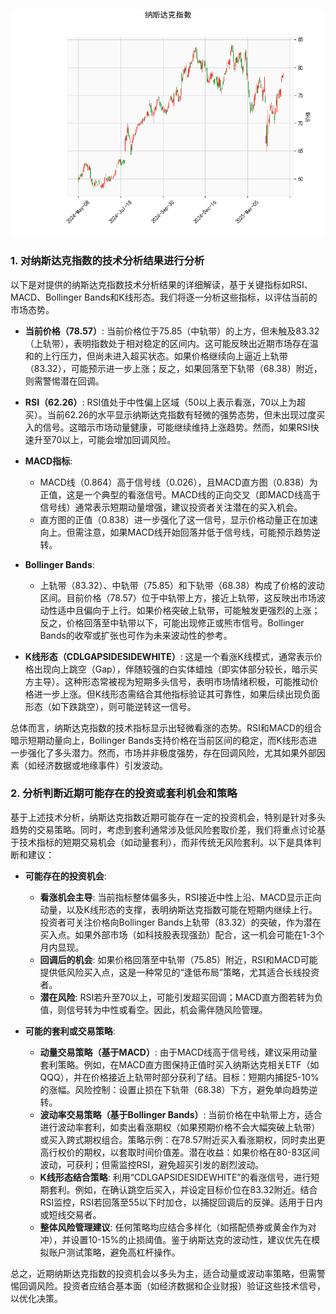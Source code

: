 ![图](NDAQ.png)

### 1. 对纳斯达克指数的技术分析结果进行分析

以下是对提供的纳斯达克指数技术分析结果的详细解读，基于关键指标如RSI、MACD、Bollinger Bands和K线形态。我们将逐一分析这些指标，以评估当前的市场态势。

- **当前价格（78.57）**: 当前价格位于75.85（中轨带）的上方，但未触及83.32（上轨带），表明指数处于相对稳定的区间内。这可能反映出近期市场存在温和的上行压力，但尚未进入超买状态。如果价格继续向上逼近上轨带（83.32），可能预示进一步上涨；反之，如果回落至下轨带（68.38）附近，则需警惕潜在回调。

- **RSI（62.26）**: RSI值处于中性偏上区域（50以上表示看涨，70以上为超买）。当前62.26的水平显示纳斯达克指数有轻微的强势态势，但未出现过度买入的信号。这暗示市场动量健康，可能继续维持上涨趋势。然而，如果RSI快速升至70以上，可能会增加回调风险。

- **MACD指标**:
  - MACD线（0.864）高于信号线（0.026），且MACD直方图（0.838）为正值，这是一个典型的看涨信号。MACD线的正向交叉（即MACD线高于信号线）通常表示短期动量增强，建议投资者关注潜在的买入机会。
  - 直方图的正值（0.838）进一步强化了这一信号，显示价格动量正在加速向上。但需注意，如果MACD线开始回落并低于信号线，可能预示趋势逆转。

- **Bollinger Bands**:
  - 上轨带（83.32）、中轨带（75.85）和下轨带（68.38）构成了价格的波动区间。目前价格（78.57）位于中轨带上方，接近上轨带，这反映出市场波动性适中且偏向于上行。如果价格突破上轨带，可能触发更强烈的上涨；反之，价格回落至中轨带以下，可能出现修正或熊市信号。Bollinger Bands的收窄或扩张也可作为未来波动性的参考。

- **K线形态（CDLGAPSIDESIDEWHITE）**: 这是一个看涨K线模式，通常表示价格出现向上跳空（Gap），伴随较强的白实体蜡烛（即实体部分较长，暗示买方主导）。这种形态常被视为短期多头信号，表明市场情绪积极，可能推动价格进一步上涨。但K线形态需结合其他指标验证其可靠性，如果后续出现负面形态（如下跌跳空），则可能逆转这一信号。

总体而言，纳斯达克指数的技术指标显示出轻微看涨的态势。RSI和MACD的组合暗示短期动量向上，Bollinger Bands支持价格在当前区间的稳定，而K线形态进一步强化了多头潜力。然而，市场并非极度强势，存在回调风险，尤其如果外部因素（如经济数据或地缘事件）引发波动。

### 2. 分析判断近期可能存在的投资或套利机会和策略

基于上述技术分析，纳斯达克指数近期可能存在一定的投资机会，特别是针对多头趋势的交易策略。同时，考虑到套利通常涉及低风险套取价差，我们将重点讨论基于技术指标的短期交易机会（如动量套利），而非传统无风险套利。以下是具体判断和建议：

- **可能存在的投资机会**:
  - **看涨机会主导**: 当前指标整体偏多头，RSI接近中性上沿、MACD显示正向动量，以及K线形态的支撑，表明纳斯达克指数可能在短期内继续上行。投资者可关注价格向Bollinger Bands上轨带（83.32）的突破，作为潜在买入点。如果外部市场（如科技股表现强劲）配合，这一机会可能在1-3个月内显现。
  - **回调后的机会**: 如果价格回落至中轨带（75.85）附近，RSI和MACD可能提供低风险买入点，这是一种常见的“逢低布局”策略，尤其适合长线投资者。
  - **潜在风险**: RSI若升至70以上，可能引发超买回调；MACD直方图若转为负值，则信号转为中性或看空。因此，机会需伴随风险管理。

- **可能的套利或交易策略**:
  - **动量交易策略（基于MACD）**: 由于MACD线高于信号线，建议采用动量套利策略。例如，在MACD直方图保持正值时买入纳斯达克相关ETF（如QQQ），并在价格接近上轨带时部分获利了结。目标：短期内捕捉5-10%的涨幅。风险控制：设置止损在下轨带（68.38）下方，避免单向趋势逆转。
  - **波动率交易策略（基于Bollinger Bands）**: 当前价格在中轨带上方，适合进行波动率套利，如卖出看涨期权（如果预期价格不会大幅突破上轨带）或买入跨式期权组合。策略示例：在78.57附近买入看涨期权，同时卖出更高行权价的期权，以套取时间价值差。潜在收益：如果价格在80-83区间波动，可获利；但需监控RSI，避免超买引发的剧烈波动。
  - **K线形态结合策略**: 利用“CDLGAPSIDESIDEWHITE”的看涨信号，进行短期套利。例如，在确认跳空后买入，并设定目标价位在83.32附近。结合RSI监控，RSI若回落至55以下时加仓，以捕捉回调后的反弹。适用于日内或短线交易者。
  - **整体风险管理建议**: 任何策略均应结合多样化（如搭配债券或黄金作为对冲），并设置10-15%的止损阈值。鉴于纳斯达克的波动性，建议优先在模拟账户测试策略，避免高杠杆操作。

总之，近期纳斯达克指数的投资机会以多头为主，适合动量或波动率策略，但需警惕回调风险。投资者应结合基本面（如经济数据和企业财报）验证这些技术信号，以优化决策。